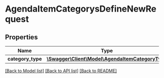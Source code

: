 # AgendaItemCategorysDefineNewRequest

## Properties
Name | Type | Description | Notes
------------ | ------------- | ------------- | -------------
**category_type** | [**\Swagger\Client\Model\AgendaItemCategoryType**](AgendaItemCategoryType.md) |  | [optional] 

[[Back to Model list]](../README.md#documentation-for-models) [[Back to API list]](../README.md#documentation-for-api-endpoints) [[Back to README]](../README.md)



